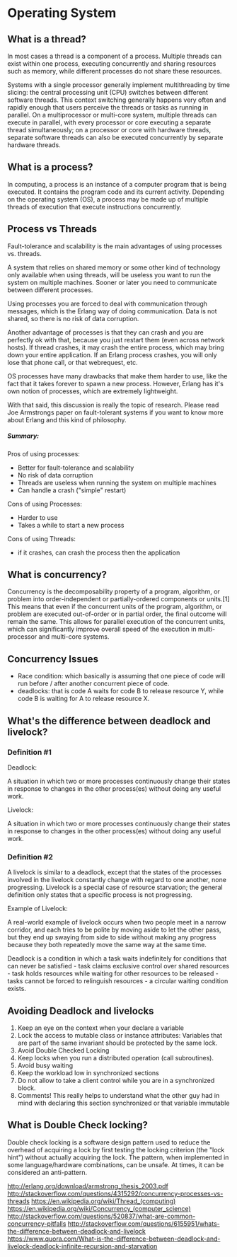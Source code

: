 # Operating System

## What is a thread?
In most cases a thread is a component of a process. Multiple threads can exist within one process, executing concurrently and sharing resources such as memory, while different processes do not share these resources. 


Systems with a single processor generally implement multithreading by time slicing: the central processing unit (CPU) switches between different software threads. This context switching generally happens very often and rapidly enough that users perceive the threads or tasks as running in parallel. On a multiprocessor or multi-core system, multiple threads can execute in parallel, with every processor or core executing a separate thread simultaneously; on a processor or core with hardware threads, separate software threads can also be executed concurrently by separate hardware threads.

## What is a process?
In computing, a process is an instance of a computer program that is being executed. It contains the program code and its current activity. Depending on the operating system (OS), a process may be made up of multiple threads of execution that execute instructions concurrently.

## Process vs Threads

Fault-tolerance and scalability is the main advantages of using processes vs. threads.


A system that relies on shared memory or some other kind of technology only available when using threads, will be useless you want to run the system on multiple machines. Sooner or later you need to communicate between different processes.


Using processes you are forced to deal with communication through messages, which is the Erlang way of doing communication. Data is not shared, so there is no risk of data corruption.


Another advantage of processes is that they can crash and you are perfectly ok with that, because you just restart them (even across network hosts). If thread crashes, it may crash the entire process, which may bring down your entire application. If an Erlang process crashes, you will only lose that phone call, or that webrequest, etc.


OS processes have many drawbacks that make them harder to use, like the fact that it takes forever to spawn a new process. However, Erlang has it's own notion of processes, which are extremely lightweight.


With that said, this discussion is really the topic of research. Please read Joe Armstrongs paper on fault-tolerant systems if you want to know more about Erlang and this kind of philosophy.


##### Summary: 

Pros of using processes:
- Better for fault-tolerance and scalability
- No risk of data corruption
- Threads are useless when running the system on multiple machines
- Can handle a crash ("simple" restart)


Cons of using Processes:
- Harder to use
- Takes a while to start a new process


Cons of using Threads:
- if it crashes, can crash the process then the application


## What is concurrency?
Concurrency is the decomposability property of a program, algorithm, or problem into order-independent or partially-ordered components or units.[1] This means that even if the concurrent units of the program, algorithm, or problem are executed out-of-order or in partial order, the final outcome will remain the same. This allows for parallel execution of the concurrent units, which can significantly improve overall speed of the execution in multi-processor and multi-core systems.



## Concurrency Issues
- Race condition: which basically is assuming that one piece of code will run before / after another concurrent piece of code.
- deadlocks: that is code A waits for code B to release resource Y, while code B is waiting for A to release resource X.

## What's the difference between deadlock and livelock?

### Definition #1


Deadlock:

A situation in which two or more processes continuously change their states in response to changes in the other process(es) without doing any useful work.

Livelock:

A situation in which two or more processes continuously change their states in response to changes in the other process(es) without doing any useful work.



### Definition #2


A livelock is similar to a deadlock, except that the states of the processes involved in the livelock constantly change with regard to one another, none progressing. Livelock is a special case of resource starvation; the general definition only states that a specific process is not progressing.


Example of Livelock:

A real-world example of livelock occurs when two people meet in a narrow corridor, and each tries to be polite by moving aside to let the other pass, but they end up swaying from side to side without making any progress because they both repeatedly move the same way at the same time.


Deadlock is a condition in which a task waits indefinitely for conditions that can never be satisfied - task claims exclusive control over shared resources - task holds resources while waiting for other resources to be released - tasks cannot be forced to relinguish resources - a circular waiting condition exists.



## Avoiding Deadlock and livelocks
1. Keep an eye on the context when your declare a variable
2. Lock the access to mutable class or instance attributes: Variables that are part of the same invariant should be protected by the same lock.
3. Avoid Double Checked Locking
4. Keep locks when you run a distributed operation (call subroutines).
5. Avoid busy waiting
6. Keep the workload low in synchronized sections
7. Do not allow to take a client control while you are in a synchronized block.
8. Comments! This really helps to understand what the other guy had in mind with declaring this section synchronized or that variable immutable


## What is Double Check locking?
Double check locking is a software design pattern used to reduce the overhead of acquiring a lock by first testing the locking criterion (the "lock hint") without actually acquiring the lock. The pattern, when implemented in some language/hardware combinations, can be unsafe. At times, it can be considered an anti-pattern.


http://erlang.org/download/armstrong_thesis_2003.pdf
http://stackoverflow.com/questions/4315292/concurrency-processes-vs-threads
https://en.wikipedia.org/wiki/Thread_(computing)
https://en.wikipedia.org/wiki/Concurrency_(computer_science)
http://stackoverflow.com/questions/520837/what-are-common-concurrency-pitfalls
http://stackoverflow.com/questions/6155951/whats-the-difference-between-deadlock-and-livelock
https://www.quora.com/What-is-the-difference-between-deadlock-and-livelock-deadlock-infinite-recursion-and-starvation